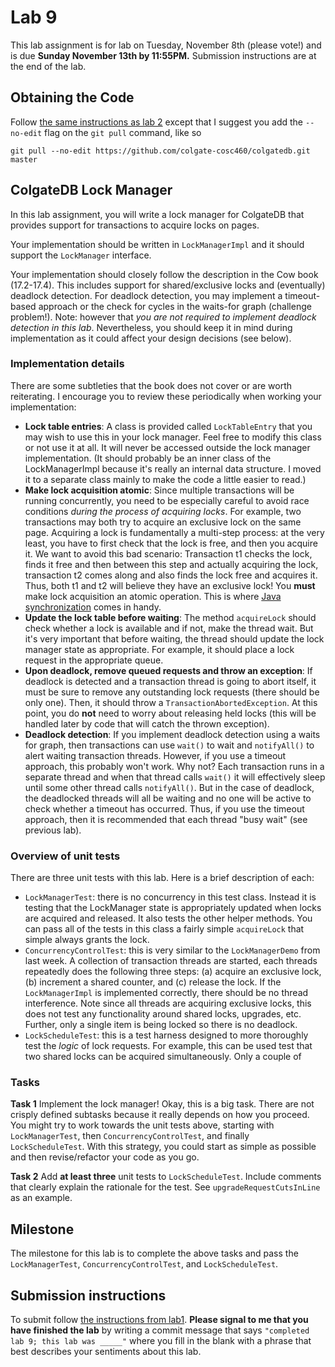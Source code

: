 # Lab 9

This lab assignment is for lab on Tuesday, November 8th (please vote!) and is due **Sunday November 13th by 11:55PM.**  Submission instructions are at the end of the lab.

## Obtaining the Code

Follow [the same instructions as lab 2](https://github.com/colgate-cosc460/colgatedb/blob/master/labs/lab2.md) except that I suggest you add the `--no-edit` flag on the `git pull` command, like so

	git pull --no-edit https://github.com/colgate-cosc460/colgatedb.git master


## ColgateDB Lock Manager

In this lab assignment, you will write a lock manager for ColgateDB that provides support for transactions to acquire locks on pages.

Your implementation should be written in `LockManagerImpl` and it should support the `LockManager` interface.

Your implementation should closely follow the description in the Cow book (17.2-17.4).  This includes support for shared/exclusive locks and (eventually) deadlock detection.  For deadlock detection, you may implement a timeout-based approach or the check for cycles in the waits-for graph (challenge problem!).  Note: however that *you are not required to implement deadlock detection in this lab*.  Nevertheless, you should keep it in mind during implementation as it could affect your design decisions (see below).

### Implementation details 

There are some subtleties that the book does not cover or are worth reiterating.  I encourage you to review these periodically when working your implementation:

- **Lock table entries**: A class is provided called `LockTableEntry` that you may wish to use this in your lock manager.  Feel free to modify this class or not use it at all.  It will never be accessed outside the lock manager implementation.  (It should probably be an inner class of the LockManagerImpl because it's really an internal data structure.  I moved it to a separate class mainly to make the code a little easier to read.)
- **Make lock acquisition atomic**: Since multiple transactions will be running concurrently, you need to be especially careful to avoid race conditions *during the process of acquiring locks*.  For example, two transactions may both try to acquire an exclusive lock on the same page. Acquiring a lock is fundamentally a multi-step process: at the very least, you have to first check that the lock is free, and then you acquire it. We want to avoid this bad scenario: Transaction t1 checks the lock, finds it free and then between this step and actually acquiring the lock, transaction t2 comes along and also finds the lock free and acquires it. Thus, both t1 and t2 will believe they have an exclusive lock! You **must** make lock acquisition an atomic operation.  This is where [Java synchronization](http://docs.oracle.com/javase/tutorial/essential/concurrency/sync.html) comes in handy.
- **Update the lock table before waiting**:  The method `acquireLock` should check whether a lock is available and if not, make the thread wait.  But it's very important that before waiting, the thread should update the lock manager state as appropriate.  For example, it should place a lock request in the appropriate queue.
- **Upon deadlock, remove queued requests and throw an exception**: If deadlock is detected and a transaction thread is going to abort itself, it must be sure to remove any outstanding lock requests (there should be only one).  Then, it should throw a `TransactionAbortedException`.  At this point, you do **not** need to worry about releasing held locks (this will be handled later by code that will catch the thrown exception).
- **Deadlock detection**: If you implement deadlock detection using a waits for graph, then transactions can use `wait()` to wait and `notifyAll()` to alert waiting transaction threads.  However, if you use a timeout approach, this probably won't work.  Why not?  Each transaction runs in a separate thread and when that thread calls `wait()` it will effectively sleep until some other thread calls `notifyAll()`.  But in the case of deadlock, the deadlocked threads will all be waiting and no one will be active to check whether a timeout has occurred.  Thus, if you use the timeout approach, then it is recommended that each thread "busy wait" (see previous lab). 



### Overview of unit tests

There are three unit tests with this lab.  Here is a brief description of each:

- `LockManagerTest`: there is no concurrency in this test class.  Instead it is testing that the LockManager state is appropriately updated when locks are acquired and released.  It also tests the other helper methods.  You can pass all of the tests in this class a fairly simple `acquireLock` that simple always grants the lock.
- `ConcurrencyControlTest`: this is very similar to the `LockManagerDemo` from last week.  A collection of transaction threads are started, each threads repeatedly does the following three steps: (a) acquire an exclusive lock, (b) increment a shared counter, and (c) release the lock.  If the `LockManagerImpl` is implemented correctly, there should be no thread interference.  Note since all threads are acquiring exclusive locks, this does not test any functionality around shared locks, upgrades, etc.  Further, only a single item is being locked so there is no deadlock.
- `LockScheduleTest`: this is a test harness designed to more thoroughly test the *logic* of lock requests.  For example, this can be used test that two shared locks can be acquired simultaneously.  Only a couple of 


### Tasks

**Task 1** Implement the lock manager!  Okay, this is a big task.  There are not crisply defined subtasks because it really depends on how you proceed.  You might try to work towards the unit tests above, starting with `LockManagerTest`, then `ConcurrencyControlTest`, and finally `LockScheduleTest`.  With this strategy, you could start as simple as possible and then revise/refactor your code as you go.

**Task 2** Add **at least three** unit tests to `LockScheduleTest`.  Include comments that clearly explain the rationale for the test.  See `upgradeRequestCutsInLine` as an example.


## Milestone

The milestone for this lab is to complete the above tasks and
pass the `LockManagerTest`, `ConcurrencyControlTest`, and `LockScheduleTest`.


## Submission instructions

To submit follow [the instructions from lab1](https://github.com/colgate-cosc460/colgatedb/blob/master/labs/lab1.md).  **Please signal to me that you have finished the lab** by writing a commit message that says `"completed lab 9; this lab was _____"` where you fill in the blank with a phrase that best describes your sentiments about this lab.

